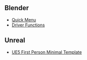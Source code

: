 ## Blender

- [Quick Menu](https://github.com/passivestar/quickmenu)
- [Driver Functions](https://github.com/passivestar/driverfunctions)

## Unreal

- [UE5 First Person Minimal Template](https://github.com/passivestar/ue5-first-person-minimal-template)
